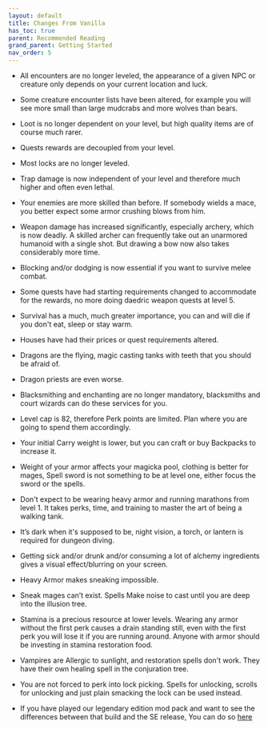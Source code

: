 ```yaml
---
layout: default
title: Changes From Vanilla
has_toc: true
parent: Recommended Reading
grand_parent: Getting Started
nav_order: 5
---
```



* All encounters are no longer leveled, the appearance of a given NPC or creature only depends on your current location and luck.

* Some creature encounter lists have been altered, for example you will see more small than large mudcrabs and more wolves than bears.

* Loot is no longer dependent on your level, but high quality items are of course much rarer.

* Quests rewards are decoupled from your level.

* Most locks are no longer leveled.

* Trap damage is now independent of your level and therefore much higher and often even lethal. 

* Your enemies are more skilled than before. If somebody wields a mace, you better expect some armor crushing blows from him.

* Weapon damage has increased significantly, especially archery, which is now deadly. A skilled archer can frequently take out an unarmored humanoid with a single shot. But drawing a bow now also takes considerably more time.

* Blocking and/or dodging is now essential if you want to survive melee combat.

* Some quests have had starting requirements changed to accommodate for the rewards, no more doing daedric weapon quests at level 5.

* Survival has a much, much greater importance, you can and will die if you don't eat, sleep or stay warm.

* Houses have had their prices or quest requirements altered.

* Dragons are the flying, magic casting tanks with teeth that you should be afraid of.

* Dragon priests are even worse. 

* Blacksmithing and enchanting are no longer mandatory, blacksmiths and court wizards can do these services for you.

* Level cap is 82, therefore Perk points are limited. Plan where you are going to spend them accordingly.

* Your initial Carry weight is lower, but you can craft or buy Backpacks to increase it.

* Weight of your armor affects your magicka pool, clothing is better for mages, Spell sword is not something to be at level one, either focus the sword or the spells. 

* Don't expect to be wearing heavy armor and running marathons from level 1. It takes perks, time, and training to master the art of being a walking tank.

* It’s dark when it's supposed to be, night vision, a torch, or lantern is required for dungeon diving.

* Getting sick and/or drunk and/or consuming a lot of alchemy ingredients gives a visual effect/blurring on your screen.

* Heavy Armor makes sneaking impossible.

* Sneak mages can’t exist. Spells Make noise to cast until you are deep into the illusion tree.

* Stamina is a precious resource at lower levels. Wearing any armor without the first perk causes a drain standing still, even with the first perk you will lose it if you are running around. Anyone with armor should be investing in stamina restoration food.

* Vampires are Allergic to sunlight, and restoration spells don't work. They have their own healing spell in the conjuration tree. 

* You are not forced to perk into lock picking. Spells for unlocking, scrolls for unlocking and just plain smacking the lock can be used instead.

* If you have played our legendary edition mod pack and want to see the differences between that build and the SE release, You can do so [here](https://github.com/Wildlander-mod/Support/wiki/Changes-From-Ultsky)